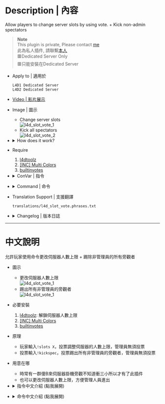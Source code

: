# Description | 內容
Allow players to change server slots by using vote. + Kick non-admin spectators

> __Note__ <br/>
This plugin is private, Please contact [me](/#私人插件列表-private-plugins-list)<br/>
此為私人插件, 請聯繫[本人](/#私人插件列表-private-plugins-list)
<br/>🟥Dedicated Server Only
<br/>🟥只能安裝在Dedicated Server

* Apply to | 適用於
	```
	L4D1 Dedicated Server
	L4D2 Dedicated Server
	```

* [Video | 影片展示](https://youtu.be/HyKyNw80x7Y)

* Image | 圖示
	* Change server slots
	<br/>![l4d_slot_vote_1](image/l4d_slot_vote_1.jpg)
	* Kick all spectators
	<br/>![l4d_slot_vote_2](image/l4d_slot_vote_2.jpg)

* <details><summary>How does it work?</summary>

	* Change server slots
		* Admin types ```!slots X``` to change server slots (X is number)
		* Normal player types ```!slots X``` to call vote to change server slots (X is number)
	* Kick all spectators
		* Admin types ```!kickspec``` to kick all spectators except for admins.
		* Normal player types ```!kickspec``` to call vote to kick all spectators except for admins.
</details>

* Require
	1. [l4dtoolz](/Tutorial_%E6%95%99%E5%AD%B8%E5%8D%80/English/Server/Install_Other_File#l4dtoolz)
	2. [[INC] Multi Colors](https://github.com/fbef0102/L4D1_2-Plugins/releases/tag/Multi-Colors)
	3. [builtinvotes](https://github.com/fbef0102/Game-Private_Plugin/releases/tag/builtinvotes)

* <details><summary>ConVar | 指令</summary>

	* cfg/sourcemod/l4d_slot_vote.cfg
		```php
		// If 1, Enabled this plugin.
		l4d_slot_vote_enabled "1"

		// Minimum allowed number of server slots (this value must be equal or lesser than l4d_slot_vote_max).
		l4d_slot_vote_min "9"

		// Maximum allowed number of server slots (this value must be equal or greater than l4d_slot_vote_min).
		l4d_slot_vote_max "28"

		// Minimum # of players in game to start the vote
		l4d_slot_vote_player_limit "3"

		// Pass vote percentage.
		l4d_slot_vote_pass_percentage "0.60"

		// Delay to start another a slot vote after vote ends.
		l4d_slot_vote_delay "5"

		// If 1, players can type comamnd to votekick all spectators.
		l4d_slot_vote_kick_spec_enable "1"

		// If 1, players can type comamnd to change server slots.
		l4d_slot_vote_slots_enable "1"

		// Players with these flags have immune to be kicked in spectator team.
		l4d_slot_vote_immue_kick_flag "z"

		// Players with these flags can change slot or kick spectators directly without vote
		l4d_slot_vote_admin_flag "z"

		// If 1, non-admin can not call vote to change slots or kick spectators
		l4d_slot_vote_player_block "1"
		```
</details>

* <details><summary>Command | 命令</summary>

	* **Vote to change Server Slots, Admin can change without vote**
		```php
		sm_slots <number>
		sm_maxslots <number>
		```

	* **Vote to kick all non-admin spectators, Admin can kick without vote**
		```php
		sm_nospec
		sm_nospecs
		sm_kickspec
		sm_kickspecs
		```
</details>

* Translation Support | 支援翻譯
	```
	translations/l4d_slot_vote.phrases.txt
	```

* <details><summary>Changelog | 版本日誌</summary>

	* v2.4 (2023-2-2)
		* Use the L4D2 built-in vote screens for l4d2
		* Require "builtinvotes" extension (l4d2 only)

	* v2.3
		* Initial Release
</details>

- - - -
# 中文說明
允許玩家使用命令更改伺服器人數上限 + 踢除非管理員的所有旁觀者

* 圖示
	* 更改伺服器人數上限
	<br/>![l4d_slot_vote_1](image/l4d_slot_vote_3.jpg)
	* 踢出所有非管理員的旁觀者
	<br/>![l4d_slot_vote_1](image/l4d_slot_vote_3.jpg)

* 必要安裝
	1. [l4dtoolz](/Tutorial_%E6%95%99%E5%AD%B8%E5%8D%80/English/Server/Install_Other_File#l4dtoolz): 解鎖伺服器人數上限
	2. [[INC] Multi Colors](https://github.com/fbef0102/L4D1_2-Plugins/releases/tag/Multi-Colors)
	3. [builtinvotes](https://github.com/fbef0102/Game-Private_Plugin/releases/tag/builtinvotes)

* 原理
	* 玩家輸入```!slots X```，投票調整伺服器的人數上限，管理員無須投票
	* 投票輸入```!kickspec```，投票踢出所有非管理員的旁觀者，管理員無須投票

* 用意在哪
	* 時常有一群傻B來伺服器掛機旁觀不知道衝三小所以才有了此插件
	* 也可以更改伺服器人數上限，方便管理人員進出

* <details><summary>指令中文介紹 (點我展開)</summary>

	* cfg/sourcemod/l4d_slot_vote.cfg
		```php
		// 0=關閉插件, 1=啟動插件
		l4d_slot_vote_enabled "1"

		// 更改伺服器人數的最低下限
		l4d_slot_vote_min "9"

		// 更改伺服器人數的最大上限
		l4d_slot_vote_max "28"

		// 至少要3位以上真人玩家在場才可以投票
		l4d_slot_vote_player_limit "3"

		// 投票通過門檻 (60=需要全體通過60%)
		l4d_slot_vote_pass_percentage "0.60"

		// 一個投票結束後再發起新的投票的冷卻時間
		l4d_slot_vote_delay "5"

		// 為1時，玩家可以輸入 !kickspec 發起投票踢出所有旁觀者
		l4d_slot_vote_kick_spec_enable "1"

		// 為1時，玩家可以輸入 !slots 發起更改伺服器人數
		l4d_slot_vote_slots_enable "1"

		// 擁有這些權限的玩家，不會被踢出去 (留白 = 任何人都不會被踢, -1: 任何人都可以被踢)
		l4d_slot_vote_immue_kick_flag "z"

		// 擁有這些權限的玩家，可以不經過投票強制執行 (留白 = 任何人都能, -1: 無人)
		l4d_slot_vote_admin_flag "z"

		// 為1時，非管理員的玩家不可以輸入 !kickspec 或 !slots 發起投票
		l4d_slot_vote_player_block "0"
		```
</details>

* <details><summary>命令中文介紹 (點我展開)</summary>

	* **發起投票更改伺服器人數, 有權限的管理員可以不用投票**
		```php
		sm_slots <number>
		sm_maxslots <number>
		```

	* **發起投票踢出所有旁觀者, 有權限的管理員可以不用投票**
		```php
		sm_nospec
		sm_nospecs
		sm_kickspec
		sm_kickspecs
		```
</details>
